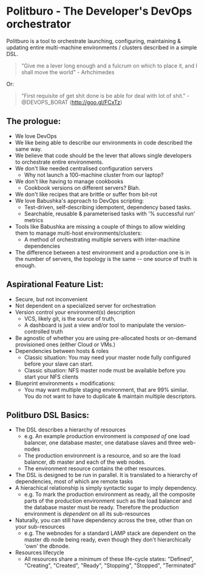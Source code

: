 Politburo - The Developer's DevOps orchestrator
=====================================================================

Politburo is a tool to orchestrate launching, configuring, maintaining & 
updating entire multi-machine environments / clusters described in a 
simple DSL.

> "Give me a lever long enough and a fulcrum on which to place it, 
> and I shall move the world" - Arhchimedes

Or:

> "First requisite of get shit done is be
>          able for deal with lot of shit." - @DEVOPS_BORAT (http://goo.gl/FCxTz)

The prologue:
-------------

* We love DevOps
* We like being able to describe our environments in code
  described the same way.
* We believe that code should be the lever that allows single
  developers to orchestrate entire environments.
* We don't like needed centralised configuration servers
  * Why not launch a 100-machine cluster from our laptop?
* We don't like having to manage cookbooks
  * Cookbook versions on different servers? Blah.
* We don't like recipes that are brittle or suffer from bit-rot  
* We love Babushka's approach to DevOps scripting:
  * Test-driven, self-describing idempotent, dependency based tasks.
  * Searchable, reusable & parameterised tasks with 
    '% successful run' metrics
* Tools like Babushka are missing a couple of things to allow wielding them to
  manage multi-host environments/clusters:
  * A method of orchestrating multiple servers with inter-machine dependencies
* The difference between a test environment and a production one is
  in the number of servers, the topology is the same -- one source of
  truth is enough.

Aspirational Feature List:
--------------------------

* Secure, but not inconvenient
* Not dependent on a specialized server for orchestration
* Version control your environment(s) description
  * VCS, likely git, is the source of truth, 
  * A dashboard is just a view and/or tool to manipulate the 
    version-controlled truth
* Be agnostic of whether you are using pre-allocated hosts or 
  on-demand provisioned ones (either Cloud or VMs.)
* Dependencies between hosts & roles 
  * Classic situation: You may need your master node fully 
    configured before your slave can start.
  * Classic situation: NFS master node must be available before 
    you start your NFS clients
* Blueprint environments + modifications:
  * You may want multiple staging environment, that are 99% simliar.
    You do not want to have to duplicate & maintain multiple descriptors.

Politburo DSL Basics:
---------------------

* The DSL describes a hierarchy of resources
  * e.g. An example production environment is _composed of_ one load 
    balancer, one database master, one database slaves and three web-nodes
  * The production environment is a resource, and so are the load balancer, 
    db master and each of the web nodes. 
  * The environment resource contains the other resources.
* The DSL is designed to be run in parallel. It is translated to
  a hierarchy of dependencies, most of which are remote tasks
* A hierachical relationship is simply syntactic sugar to imply dependency.
  * e.g. To mark the production environment as ready, all the composite 
    parts of the production environment such as the load balancer and 
    the database master must be ready. Therefore the production 
    environment is _dependent_ on all its sub-resources
* Naturally, you can still have dependency across the tree, other than on 
  your sub-resources
  * e.g. The webnodes for a standard LAMP stack are dependent on the master 
    db node being ready, even though they don't hierarchically 'own' the dbnode. 
* Resources lifecycle
  * All resources share a minimum of these life-cycle states: 
    "Defined", "Creating", "Created", "Ready", "Stopping", "Stopped", "Terminated"

